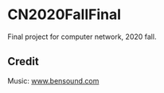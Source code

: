 # CN2020FallFinal

Final project for computer network, 2020 fall.

## Credit

Music: www.bensound.com
